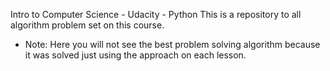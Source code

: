 Intro to Computer Science - Udacity - Python
This is a repository to all algorithm problem set on this course.

* Note: Here you will not see the best problem solving algorithm because it was solved just using the approach on each lesson.
